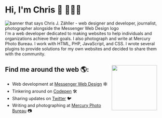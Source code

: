 # Hi, I'm Chris 👋 👨🏻‍💻

<img src="https://user-images.githubusercontent.com/287836/88961210-4e491480-d26a-11ea-8e87-893d537e5a3a.png" alt="banner that says Chris J. Zähller - web designer and developer, journalist, photographer alongside the Messenger Web Design logo">
I'm a web developer dedicated to making websites to help individuals and organizations achieve their goals. I also photograph and write at Mercury Photo Bureau. I work with HTML, PHP, JavaScript, and CSS. I wrote several plugins to provide solutions for my own websites and decided to share them with the community.


## Find me around the web 🌎: <img align="right" width="150" height="150" src="https://user-images.githubusercontent.com/287836/88952322-e3451100-d25c-11ea-9a11-2edab934b9fd.png">
- Web development at <a href="https://messengerwebdesign.com">Messenger Web Design</a> 🕸
- Tinkering around on <a href="https://codepen.io/seezee">Codepen</a> 🛠
- Sharing updates on <a href="https://twitter.com/czahller">Twitter</a> 🐦
- Writing and photographing at <a href="https://mercury.photo">Mercury Photo Bureau</a> 📷

<!--
**seezee/seezee** is a ✨ _special_ ✨ repository because its `README.md` (this file) appears on your GitHub profile.

Here are some ideas to get you started:

- 🔭 I’m currently working on ...
- 🌱 I’m currently learning ...
- 👯 I’m looking to collaborate on ...
- 🤔 I’m looking for help with ...
- 💬 Ask me about ...
- 📫 How to reach me: ...
- 😄 Pronouns: ...
- ⚡ Fun fact: ...
-->
